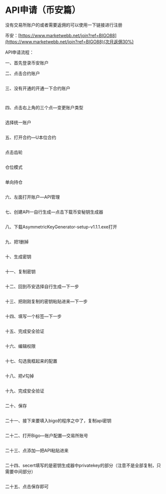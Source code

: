 # API申请（币安篇）

没有交易所账户的或者需要返佣的可以使用一下链接进行注册

币安：[https://www.marketwebb.net/join?ref=BIGO88](https://www.marketwebb.net/join?ref=BIGO88)(次月返佣30%)



API申请流程：

一、首先登录币安账户

二、点击合约账户

<figure><img src="../../.gitbook/assets/图片1.png" alt=""><figcaption></figcaption></figure>

三、没有开通的开通一下合约账户

<figure><img src="../../.gitbook/assets/图片2.png" alt=""><figcaption></figcaption></figure>

<figure><img src="../../.gitbook/assets/图片3.png" alt=""><figcaption></figcaption></figure>

四、点击右上角的三个点—变更账户类型

<figure><img src="../../.gitbook/assets/图片4.png" alt=""><figcaption></figcaption></figure>

选择统一账户

<figure><img src="../../.gitbook/assets/图片5.png" alt=""><figcaption></figcaption></figure>

五、打开合约—U本位合约

<figure><img src="../../.gitbook/assets/图片6.png" alt=""><figcaption></figcaption></figure>

点击齿轮

<figure><img src="../../.gitbook/assets/图片7.png" alt=""><figcaption></figcaption></figure>

仓位模式

<figure><img src="../../.gitbook/assets/图片8.png" alt=""><figcaption></figcaption></figure>

单向持仓

<figure><img src="../../.gitbook/assets/图片9.png" alt=""><figcaption></figcaption></figure>

六、左面打开账户—API管理

<figure><img src="../../.gitbook/assets/图片10.png" alt=""><figcaption></figcaption></figure>

七、创建API—自行生成—点击下载币安秘钥生成器

<figure><img src="../../.gitbook/assets/图片11.png" alt=""><figcaption></figcaption></figure>

八、下载AsymmetricKeyGenerator-setup-v1.1.1.exe打开

<figure><img src="../../.gitbook/assets/图片12.png" alt=""><figcaption></figcaption></figure>

九、把1删掉

<figure><img src="../../.gitbook/assets/图片13.png" alt=""><figcaption></figcaption></figure>

十、生成密钥

<figure><img src="../../.gitbook/assets/图片14.png" alt=""><figcaption></figcaption></figure>

十一、复制密钥

<figure><img src="../../.gitbook/assets/图片15.png" alt=""><figcaption></figcaption></figure>

十二、回到币安选择自行生成—下一步

<figure><img src="../../.gitbook/assets/图片16.png" alt=""><figcaption></figcaption></figure>

十三、把刚刚复制的密钥粘贴进来—下一步

<figure><img src="../../.gitbook/assets/图片17.png" alt=""><figcaption></figcaption></figure>

十四、填写一个标签—下一步

<figure><img src="../../.gitbook/assets/图片18.png" alt=""><figcaption></figcaption></figure>

十五、完成安全验证

<figure><img src="../../.gitbook/assets/图片19.png" alt=""><figcaption></figcaption></figure>

十六、编辑权限

<figure><img src="../../.gitbook/assets/图片20.png" alt=""><figcaption></figcaption></figure>

十七、勾选我框起来的配置

<figure><img src="../../.gitbook/assets/图片21.png" alt=""><figcaption></figcaption></figure>

十八、把√勾掉

<figure><img src="../../.gitbook/assets/图片22.png" alt=""><figcaption></figcaption></figure>

十九、完成安全验证

<figure><img src="../../.gitbook/assets/图片23.png" alt=""><figcaption></figcaption></figure>

二十、保存

<figure><img src="../../.gitbook/assets/图片24.png" alt=""><figcaption></figcaption></figure>

二十一、接下来要填入bigo的程序之中了，复制api密钥

<figure><img src="../../.gitbook/assets/图片25.png" alt=""><figcaption></figcaption></figure>

二十二、打开Bigo—账户配置—交易所账号

<figure><img src="../../.gitbook/assets/图片27.png" alt=""><figcaption></figcaption></figure>

二十三、点添加—把API粘贴进来

<figure><img src="../../.gitbook/assets/图片28.png" alt=""><figcaption></figcaption></figure>

二十四、secert填写的是密钥生成器中privatekey的部分（注意不是全部复制，只需要中间部分）

<figure><img src="../../.gitbook/assets/图片29.png" alt=""><figcaption></figcaption></figure>

二十五、点击保存即可

<figure><img src="../../.gitbook/assets/图片30.png" alt=""><figcaption></figcaption></figure>

